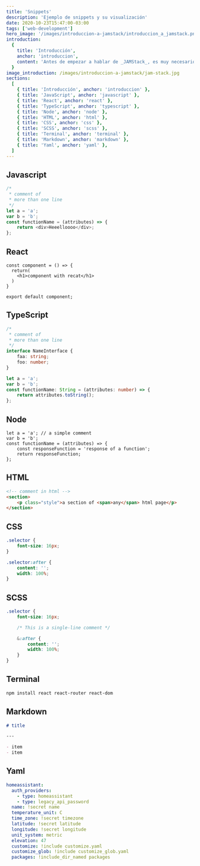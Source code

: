 ```yaml
---
title: 'Snippets'
description: 'Ejemplo de snippets y su visualización'
date: 2020-10-23T15:47:00-03:00
tags: ['web-development']
hero_image: '/images/introduccion-a-jamstack/introduccion_a_jamstack.png'
introduction:
  {
    title: 'Introducción',
    anchor: 'introduccion',
    content: 'Antes de empezar a hablar de _JAMStack_, es muy necesario desglosar un poco la palabra en dos: **JAM** y **Stack** y así explicarlas por separado',
  }
image_introduction: /images/introduccion-a-jamstack/jam-stack.jpg
sections:
  [
    { title: 'Introducción', anchor: 'introduccion' },
    { title: 'JavaScript', anchor: 'javascript' },
    { title: 'React', anchor: 'react' },
    { title: 'TypeScript', anchor: 'typescript' },
    { title: 'Node', anchor: 'node' },
    { title: 'HTML', anchor: 'html' },
    { title: 'CSS', anchor: 'css' },
    { title: 'SCSS', anchor: 'scss' },
    { title: 'Terminal', anchor: 'terminal' },
    { title: 'Markdown', anchor: 'markdown' },
    { title: 'Yaml', anchor: 'yaml' },
  ]
---
```


<h2 id="javascript">Javascript</h2>

```js
/*
 * comment of
 * more than one line
 */
let a = 'a';
var b = 'b';
const functionName = (attributes) => {
	return <div>Heeelloooo</div>;
};
```

<h2 id="react">React</h2>

```react
const component = () => {
  return(
    <h1>component with recat</h1>
  )
}

export default component;
```

<h2 id="typescript">TypeScript</h2>

```ts
/*
 * comment of
 * more than one line
 */
interface NameInterface {
	faa: string;
	foo: number;
}

let a = 'a';
var b = 'b';
const functionName: String = (attributes: number) => {
	return attributes.toString();
};
```

<h2 id="node">Node</h2>

```node
let a = 'a'; // a simple comment
var b = 'b';
const functionName = (attributes) => {
	const responseFunction = 'response of a function';
	return responseFunction;
};
```

<h2 id="html">HTML</h2>

```html
<!-- comment in html -->
<section>
	<p class="style">a section of <span>any</span> html page</p>
</section>
```

<h2 id="css">CSS</h2>

```css
.selector {
	font-size: 16px;
}

.selector:after {
	content: '';
	width: 100%;
}
```

<h2 id="scss">SCSS</h2>

```scss
.selector {
	font-size: 16px;

	/* This is a single-line comment */

	&:after {
		content: '';
		width: 100%;
	}
}
```

<h2 id="terminal">Terminal</h2>

```bash
npm install react react-router react-dom
```

<h2 id="markdown">Markdown</h2>

```md
# title

---

- item
- item
```

<h2 id="yaml">Yaml</h2>

```yaml
homeassistant:
  auth_providers:
    - type: homeassistant
    - type: legacy_api_password
  name: !secret name
  temperature_unit: C
  time_zone: !secret timezone
  latitude: !secret latitude
  longitude: !secret longitude
  unit_system: metric
  elevation: 47
  customize: !include customize.yaml
  customize_glob: !include customize_glob.yaml
  packages: !include_dir_named packages
```
